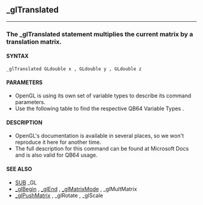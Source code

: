 ## _glTranslated
---

### The _glTranslated statement multiplies the current matrix by a translation matrix.

#### SYNTAX

`_glTranslated GLdouble x , GLdouble y , GLdouble z`

#### PARAMETERS
* OpenGL is using its own set of variable types to describe its command parameters.
* Use the following table to find the respective QB64 Variable Types .


#### DESCRIPTION
* OpenGL's documentation is available in several places, so we won't reproduce it here for another time.
* The full description for this command can be found at Microsoft Docs and is also valid for QB64 usage.


#### SEE ALSO
* [SUB](./SUB.md) _GL
* [_glBegin](./_glBegin.md) , [_glEnd](./_glEnd.md) , [_glMatrixMode](./_glMatrixMode.md) , _glMultMatrix
* [_glPushMatrix](./_glPushMatrix.md) , _glRotate , _glScale
